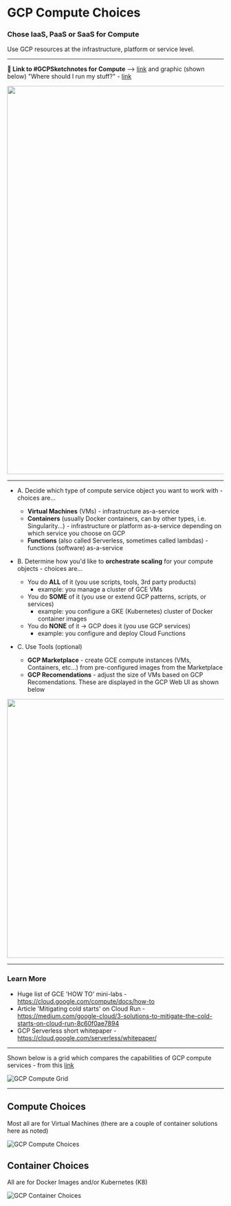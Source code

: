 # GCP Compute Choices

### Chose IaaS, PaaS or SaaS for Compute

Use GCP resources at the infrastructure, platform or service level.

---

**🎨 Link to #GCPSketchnotes for Compute** --> [link](https://thecloudgirl.dev/gcpcompute.html)  and graphic (shown below) "Where should I run my stuff?" - [link](https://cloud.google.com/blog/topics/developers-practitioners/where-should-i-run-my-stuff-choosing-google-cloud-compute-option)

<img src="https://storage.googleapis.com/gweb-cloudblog-publish/images/CvKvRvF_v10-07-21.max-2000x2000.jpg" width=900>

---

- A. Decide which type of compute service object you want to work with - choices are...
  - **Virtual Machines** (VMs) - infrastructure as-a-service
  - **Containers** (usually Docker containers, can by other types, i.e. Singularity...) - infrastructure or platform as-a-service depending on which service you choose on GCP
  - **Functions** (also called Serverless, sometimes called lambdas) - functions (software) as-a-service

- B. Determine how you'd like to **orchestrate scaling** for your compute objects - choices are...
  - You do **ALL** of it (you use scripts, tools, 3rd party products)
    - example: you manage a cluster of GCE VMs
  - You do **SOME** of it (you use or extend GCP patterns, scripts, or services)
    - example: you configure a GKE (Kubernetes) cluster of Docker container images
  - You do **NONE** of it -> GCP does it (you use GCP services)
    - example: you configure and deploy Cloud Functions
  
- C. Use Tools (optional)
  - **GCP Marketplace** - create GCE compute instances (VMs, Containers, etc...) from pre-configured images from the Marketplace
  - **GCP Recomendations** - adjust the size of VMs based on GCP Recomendations.  These are displayed in the GCP Web UI as shown below

<img src="https://github.com/lynnlangit/gcp-essentials/blob/master/7_sample_data/images/vm-recomendations.png" width=600>

---
  
  
### Learn More
 - Huge list of GCE 'HOW TO' mini-labs - https://cloud.google.com/compute/docs/how-to
 - Article 'Mitigating cold starts' on Cloud Run - https://medium.com/google-cloud/3-solutions-to-mitigate-the-cold-starts-on-cloud-run-8c60f0ae7894
 - GCP Serverless short whitepaper -  https://cloud.google.com/serverless/whitepaper/

 ---
  
 Shown below is a grid which compares the capabilities of GCP compute services - from this [link](https://cloud.google.com/hosting-options#hosting-options)
  
![GCP Compute Grid](https://github.com/lynnlangit/gcp-essentials/blob/master/7_sample_data/images/compute-grid.png)
  
 ---

## Compute Choices

Most all are for Virtual Machines (there are a couple of container solutions here as noted)

![GCP Compute Choices](https://github.com/lynnlangit/gcp-essentials/blob/master/7_sample_data/images/compute-choices.png)

## Container Choices

All are for Docker Images and/or Kubernetes (K8)

![GCP Container Choices](https://github.com/lynnlangit/gcp-essentials/blob/master/7_sample_data/images/container-choices.png)
